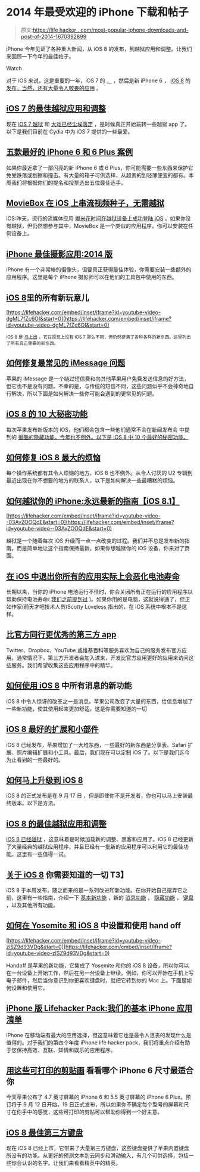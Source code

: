 # 2014 年最受欢迎的 iPhone 下载和帖子

> 原文:[https://life hacker . com/most-popular-iphone-downloads-and-post-of-2014-1670392899](https://lifehacker.com/most-popular-iphone-downloads-and-posts-of-2014-1670392899)

iPhone 今年见证了各种重大新闻，从 iOS 8 的发布，到越狱应用和调整。让我们来回顾一下今年的最佳帖子。

Watch

对于 iOS 来说，这是重要的一年，iOS 7 的 [，](https://lifehacker.com/the-best-jailbreak-apps-and-tweaks-for-ios-7-1497408095) ，然后是新 iPhone 6 ， [iOS 8](http://lifehacker.com/all-the-new-stuff-in-ios-8-1584893352) 的 [发布，当然，还有大量令人敬畏的应用](http://lifehacker.com/five-best-iphone-6-and-6-plus-cases-1645271521) 。

## [iOS 7 的最佳越狱应用和调整](http://lifehacker.com/the-best-jailbreak-apps-and-tweaks-for-ios-7-1497408095)

现在 [iOS 7 越狱](https://lifehacker.com/how-to-jailbreak-your-iphone-the-always-up-to-date-gui-5771943) 和 [大戏已经尘埃落定](http://lifehacker.com/whats-happening-with-the-ios-7-jailbreak-should-i-use-1488760671) ，是时候真正开始玩转一些越狱 app 了。以下是我们目前在 Cydia 中为 iOS 7 提供的一些最爱。

## [五款最好的 iPhone 6 和 6 Plus 案例](http://lifehacker.com/five-best-iphone-6-and-6-plus-cases-1645271521)

如果你最近拿了一部闪亮的新 iPhone 6 或 6 Plus，你可能需要一些东西来保护它免受跌落或刮擦和撞击。有大量的箱子可供选择，从超贵的到轻薄便宜的都有。本周我们将根据你们的提名和投票选出五位最佳选手。

## [MovieBox 在 iOS 上串流视频种子，无需越狱](http://lifehacker.com/moviebox-streams-video-torrents-on-ios-no-jailbreak-re-1641648542)

iOS:昨天，流行的流媒体应用 [爆米花时间在越狱设备上成功登陆 iOS](https://lifehacker.com/popcorn-time-the-movie-torrent-streaming-app-comes-to-1640786156) 。如果你没有越狱，但仍然想参与其中，MovieBox 是一个类似的应用程序，你可以安装在任何设备上。

## [iPhone 最佳摄影应用:2014 版](http://lifehacker.com/the-best-photography-apps-for-iphone-2014-edition-1496689753)

iPhone 有一个非常棒的摄像头，但要真正获得最佳体验，你需要安装一些额外的应用程序。这里是每个 iPhone 摄影师可以在他们的工具包中使用的东西。

## [iOS 8](http://lifehacker.com/all-the-new-stuff-in-ios-8-1584893352)里的所有新玩意儿

 [https://lifehacker.com/embed/inset/iframe?id=youtube-video-dgML7fZc6OI&start=0](https://lifehacker.com/embed/inset/iframe?id=youtube-video-dgML7fZc6OI&start=0) 

<small>iOS 8 是</small> [<small>马上出</small>](http://gizmodo.com/go-download-ios-8-right-now-1635726082) <small>。它在视觉上没有 iOS 7 那么不同，但仍然挤满了各种各样的新东西。这里列出了所有真正重要的新东西。</small>

## [如何修复最常见的 iMessage 问题](http://lifehacker.com/how-to-fix-the-most-common-imessage-problems-1577447675)

苹果的 iMessage 是一个绕过短信费和向其他苹果用户免费发送信息的好方法，但它也不是没有问题。不幸的是，与传统的短信不同，这些问题似乎不会神奇地自行解决，所以下面是如何解决一些你可能会遇到的更常见的问题。

## [iOS 8 的 10 大秘密功能](http://lifehacker.com/top-10-secret-features-of-ios-8-1635558327)

每次苹果发布新版本的 iOS，他们都会包含一些他们通常不会在新闻发布会 中提到的 [很酷的隐藏功能。今年也不例外。以下是 iOS 8 中 10 个最好的秘密功能。](http://lifehacker.com/all-the-new-stuff-in-ios-8-1584893352)

## [如何修复 iOS 8 最大的烦恼](http://lifehacker.com/how-to-fix-ios-8s-biggest-annoyances-1634970941)

每个操作系统都有其令人烦恼的地方，iOS 8 也不例外。从令人讨厌的 U2 专辑到最近出现在你不想要的地方的联系人，以下是如何解决一些最糟糕的烦恼。

## [如何越狱你的 iPhone:永远最新的指南【iOS 8.1】](http://lifehacker.com/how-to-jailbreak-your-iphone-the-always-up-to-date-gui-5771943)

 [https://lifehacker.com/embed/inset/iframe?id=youtube-video--03AvZOOQdE&start=0](https://lifehacker.com/embed/inset/iframe?id=youtube-video--03AvZOOQdE&start=0) 

越狱是一个随着每次 iOS 升级而一点一点改变的过程。我们并不总是发布新的指南，而是简单地让这个指南保持最新。如果你想越狱你的 iOS 设备，你来对了页面。

## [在 iOS 中退出你所有的应用实际上会恶化电池寿命](http://lifehacker.com/quitting-apps-in-ios-actually-worsens-battery-life-1560086834)

长期以来，当你的 iPhone 电池运行不佳时，你会关闭所有正在运行的应用程序以帮助保持电池寿命( [我们之前提到过](http://bit.ly/1ilDoQr) )。如果你用的是电脑，这就说得通了，但正如作家(前天才吧技术人员)Scotty Loveless 指出的，在 iOS 系统中根本不是这样。

## [比官方同行更优秀的第三方 app](http://lifehacker.com/third-party-apps-that-are-better-than-the-official-coun-1582242852)

Twitter、Dropbox、YouTube 或维基百科等服务喜欢为自己的服务发布官方应用。通常情况下，第三方开发者会加入进来，开发比官方应用更好的应用来访问这些服务。我们希望收集这些应用程序中的精华。

## [如何使用 iOS 8](http://lifehacker.com/how-to-use-all-of-messages-new-features-in-ios-8-1635030388) 中所有消息的新功能

iOS 8 中令人惊讶的改革之一是消息。苹果公司改变了大量的东西，给信息增加了一些新功能，使其使用起来更加舒适。这是你需要知道的一切

## [iOS 8 最好的扩展和小部件](http://lifehacker.com/the-best-extensions-and-widgets-for-ios-8-1635803234)

iOS 8 已经发布，苹果增加了一大堆东西，一些最好的新东西是分享表、Safari 扩展、照片编辑扩展和小工具。最后，我们现在可以定制 iOS 了。以下是我们迄今为止看到的一些最好的。

## [如何马上升级到 iOS 8](http://lifehacker.com/how-to-upgrade-to-ios-8-right-now-1632595909)

iOS 8 的正式发布是在 9 月 17 日 ，但是即使你不是开发者，你也可以马上安装最终版本。以下是方法。

## [iOS 8 的最佳越狱应用和调整](http://lifehacker.com/the-best-jailbreak-apps-and-tweaks-for-ios-8-1655227137)

[iOS 8 已经越狱](http://lifehacker.com/how-to-jailbreak-your-iphone-the-always-up-to-date-gui-5771943) ，这意味着是时候加载新的调整、黑客和应用了。iOS 8 已经更新了大量经典的越狱应用程序，并且已经有一批新的应用程序可以利用它的最佳功能。这里有一些值得一试。

## [关于 iOS 8](http://lifehacker.com/everything-you-need-to-know-about-ios-8-1635327873) 你需要知道的一切 T3】

iOS 8 于本周发布，随之而来的是一系列改进和新功能。在你开始自己摆弄它之前，这里有一些指南，介绍一下 [基本新功能](http://lifehacker.com/all-the-new-stuff-in-ios-8-1584893352) ，新的 [消息功能](http://lifehacker.com/how-to-use-all-of-messages-new-features-in-ios-8-1635030388) ， [隐藏功能](http://lifehacker.com/top-10-secret-features-of-ios-8-1635558327) ， [键盘](http://lifehacker.com/preview/the-best-third-party-keyboards-for-ios-8-1636566071) ，以及其他所有功能。

## [如何在 Yosemite 和 iOS 8](http://lifehacker.com/how-to-set-up-and-use-handoff-in-yosemite-and-ios-8-1646745583) 中设置和使用 hand off

 [https://lifehacker.com/embed/inset/iframe?id=youtube-video-zlSZ9d93VDg&start=0](https://lifehacker.com/embed/inset/iframe?id=youtube-video-zlSZ9d93VDg&start=0) 

Handoff 是苹果的新功能，它集成了 Yosemite 和你的 iOS 8 设备，所以你可以在一台设备上开始工作，然后在另一台设备上继续。例如，你可以开始在手机上写电子邮件，然后当你意识到你更喜欢键盘时，就把它转到你的 Mac 上。下面是如何设置和使用它。

## [iPhone 版 Lifehacker Pack:我们的基本 iPhone 应用清单](http://lifehacker.com/lifehacker-pack-for-iphone-our-list-of-the-essential-i-804543677)

iPhone 在移动端有最大的应用选择，但这意味着它也是最令人沮丧的发现什么是值得的。对于我们的第四个年度 iPhone life hacker pack，我们将重点介绍有助于您保持高效、互联、知情和娱乐的应用程序。

## [用这些可打印的剪贴画](http://lifehacker.com/see-which-iphone-6-size-is-best-for-you-with-these-prin-1632649966) 看看哪个 iPhone 6 尺寸最适合你

今天苹果公布了 4.7 英寸屏幕的 iPhone 6 和 5.5 英寸屏幕的 iPhone 6 Plus。预订将于 9 月 12 日开始，19 日正式发布，所以如果你不确定每个型号的屏幕和尺寸在你手中的感觉，这些可打印的剪贴可以帮助你得到一个好主意。

## [iOS 8 最佳第三方键盘](http://lifehacker.com/the-best-third-party-keyboards-for-ios-8-1636566071)

现在 iOS 8 已经上市，它带来了大量第三方键盘，这些键盘提供了苹果内置键盘所没有的功能。从更好的预测文本到云同步和滑动输入，有几个可供选择，包括一些你会认识的名字。让我们来看看精英中的精英。